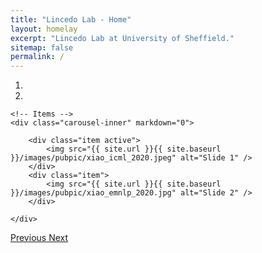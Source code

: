 ```yaml
---
title: "Lincedo Lab - Home"
layout: homelay
excerpt: "Lincedo Lab at University of Sheffield."
sitemap: false
permalink: /
---
```





<div markdown="0" id="carousel" class="carousel slide" data-ride="carousel" data-interval="5000" data-pause="hover" >
    <!-- Menu -->
    <ol class="carousel-indicators">
        <li data-target="#carousel" data-slide-to="0" class="active"></li>
        <li data-target="#carousel" data-slide-to="1"></li>
<!--         <li data-target="#carousel" data-slide-to="2"></li>
        <li data-target="#carousel" data-slide-to="3"></li>
        <li data-target="#carousel" data-slide-to="4"></li>
        <li data-target="#carousel" data-slide-to="5"></li>
        <li data-target="#carousel" data-slide-to="6"></li> -->
    </ol>

    <!-- Items -->
    <div class="carousel-inner" markdown="0">

        <div class="item active">
            <img src="{{ site.url }}{{ site.baseurl }}/images/pubpic/xiao_icml_2020.jpeg" alt="Slide 1" />
        </div>
        <div class="item">
            <img src="{{ site.url }}{{ site.baseurl }}/images/pubpic/xiao_emnlp_2020.jpg" alt="Slide 2" />
        </div>
<!--        <div class="item">
            <img src="{{ site.url }}{{ site.baseurl }}/images/pubpic/xiao_icml_2020.jpeg" alt="Slide 3" />
        </div>
        <div class="item">
            <img src="{{ site.url }}{{ site.baseurl }}/images/pubpic/xiao_icml_2020.jpeg" alt="Slide 4" />
        </div>
        <div class="item">
            <img src="{{ site.url }}{{ site.baseurl }}/images/pubpic/xiao_icml_2020.jpeg" alt="Slide 5" />
        </div>
        <div class="item">
            <img src="{{ site.url }}{{ site.baseurl }}/images/pubpic/xiao_icml_2020.jpeg" alt="Slide 6" />
        </div>       
         <div class="item">
            <img src="{{ site.url }}{{ site.baseurl }}/images/pubpic/xiao_icml_2020.jpeg" alt="Slide 7" />
        </div> -->
    </div>
  <a class="left carousel-control" href="#carousel" role="button" data-slide="prev">
    <span class="glyphicon glyphicon-chevron-left" aria-hidden="true"></span>
    <span class="sr-only">Previous</span>
  </a>
  <a class="right carousel-control" href="#carousel" role="button" data-slide="next">
    <span class="glyphicon glyphicon-chevron-right" aria-hidden="true"></span>
    <span class="sr-only">Next</span>
  </a>
</div>






